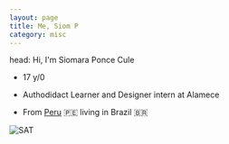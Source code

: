 ```yaml
---
layout: page
title: Me, Siom P
category: misc
---
```

head: Hi, I'm Siomara Ponce Cule

- 17 y/0
  
- Authodidact Learner and Designer
  intern at Alamece

- From [Peru](https://www.google.com/maps/place/Peru/@-10.232317,-75.0112222,7.31z/data=!4m15!1m8!3m7!1s0x9105c850c05914f5:0xf29e011279210648!2sPeru!3b1!8m2!3d-9.189967!4d-75.015152!16zL20vMDE2d3p3!3m5!1s0x9105c850c05914f5:0xf29e011279210648!8m2!3d-9.189967!4d-75.015152!16zL20vMDE2d3p3?entry=ttu&g_ep=EgoyMDI0MTIxMS4wIKXMDSoASAFQAw%3D%3D) 🇵🇪 living in Brazil 🇧🇷

![SAT ](https://github.com/user-attachments/assets/9cdaf548-33e0-4912-8dab-8dafb6592ed0)
